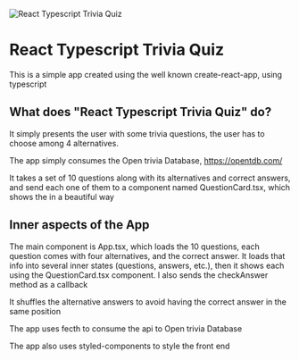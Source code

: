 <p align='left'>
    <img src="https://tinyimg.io/i/FrdnSlj.png" alt="React Typescript Trivia Quiz" />
</p>

# React Typescript Trivia Quiz

This is a simple app created using the well known create-react-app, using typescript

## What does "React Typescript Trivia Quiz" do?

It simply presents the user with some trivia questions, the user has to choose among 4 alternatives.

The app simply consumes the Open trivia Database, https://opentdb.com/

It takes a set of 10 questions along with its alternatives and correct answers, and send each one of them to a component named QuestionCard.tsx, which shows the in a beautiful way

## Inner aspects of the App

The main component is App.tsx, which loads the 10 questions, each question comes with four alternatives, and the correct answer.
It loads that info into several inner states (questions, answers, etc.), then it shows each using the QuestionCard.tsx component. I also sends the checkAnswer method as a callback

It shuffles the alternative answers to avoid having the correct answer in the same position

The app uses fecth to consume the api to Open trivia Database

The app also uses styled-components to style the front end
